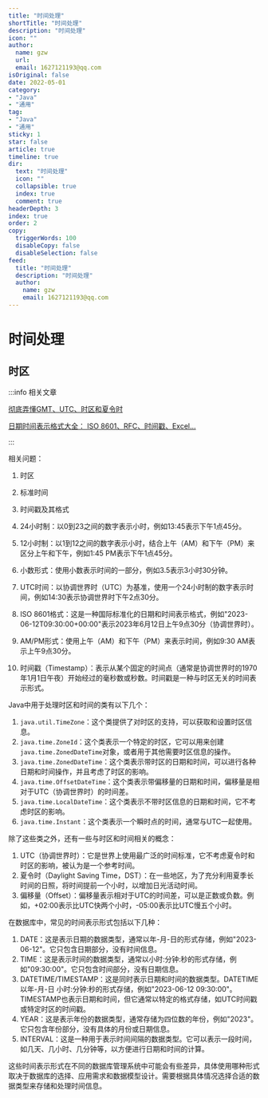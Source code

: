 ```yaml
---
title: "时间处理"
shortTitle: "时间处理"
description: "时间处理"
icon: ""
author: 
  name: gzw
  url: 
  email: 1627121193@qq.com
isOriginal: false
date: 2022-05-01
category: 
- "Java"
- "通用"
tag:
- "Java"
- "通用"
sticky: 1
star: false
article: true
timeline: true
dir:
  text: "时间处理"
  icon: ""
  collapsible: true
  index: true
  comment: true
headerDepth: 3
index: true
order: 2
copy:
  triggerWords: 100
  disableCopy: false
  disableSelection: false
feed:
  title: "时间处理"
  description: "时间处理"
  author:
    name: gzw
    email: 1627121193@qq.com
---
```






# 时间处理

## 时区

:::info 相关文章

[彻底弄懂GMT、UTC、时区和夏令时](https://zhuanlan.zhihu.com/p/135951778)

[日期时间表示格式大全： ISO 8601、RFC、时间戳、Excel...](https://blog.csdn.net/lilongsy/article/details/130130776)

:::

相关问题：

1. 时区
2. 标准时间
3. 时间戳及其格式





1. 24小时制：以0到23之间的数字表示小时，例如13:45表示下午1点45分。
2. 12小时制：以1到12之间的数字表示小时，结合上午（AM）和下午（PM）来区分上午和下午，例如1:45 PM表示下午1点45分。
3. 小数形式：使用小数表示时间的一部分，例如3.5表示3小时30分钟。
4. UTC时间：以协调世界时（UTC）为基准，使用一个24小时制的数字表示时间，例如14:30表示协调世界时下午2点30分。
5. ISO 8601格式：这是一种国际标准化的日期和时间表示格式，例如"2023-06-12T09:30:00+00:00"表示2023年6月12日上午9点30分（协调世界时）。
6. AM/PM形式：使用上午（AM）和下午（PM）来表示时间，例如9:30 AM表示上午9点30分。
7. 时间戳（Timestamp）：表示从某个固定的时间点（通常是协调世界时的1970年1月1日午夜）开始经过的毫秒数或秒数。时间戳是一种与时区无关的时间表示形式。







Java中用于处理时区和时间的类有以下几个：

1. `java.util.TimeZone`：这个类提供了对时区的支持，可以获取和设置时区信息。
2. `java.time.ZoneId`：这个类表示一个特定的时区，它可以用来创建`java.time.ZonedDateTime`对象，或者用于其他需要时区信息的操作。
3. `java.time.ZonedDateTime`：这个类表示带时区的日期和时间，可以进行各种日期和时间操作，并且考虑了时区的影响。
4. `java.time.OffsetDateTime`：这个类表示带偏移量的日期和时间，偏移量是相对于UTC（协调世界时）的时间差。
5. `java.time.LocalDateTime`：这个类表示不带时区信息的日期和时间，它不考虑时区的影响。
6. `java.time.Instant`：这个类表示一个瞬时点的时间，通常与UTC一起使用。

除了这些类之外，还有一些与时区和时间相关的概念：

1. UTC（协调世界时）：它是世界上使用最广泛的时间标准，它不考虑夏令时和时区的影响，被认为是一个参考时间。
2. 夏令时（Daylight Saving Time，DST）：在一些地区，为了充分利用夏季长时间的日照，将时间提前一个小时，以增加日光活动时间。
3. 偏移量（Offset）：偏移量表示相对于UTC的时间差，可以是正数或负数。例如，+02:00表示比UTC快两个小时，-05:00表示比UTC慢五个小时。







在数据库中，常见的时间表示形式包括以下几种：

1. DATE：这是表示日期的数据类型，通常以年-月-日的形式存储，例如"2023-06-12"。它只包含日期部分，没有时间信息。
2. TIME：这是表示时间的数据类型，通常以小时:分钟:秒的形式存储，例如"09:30:00"。它只包含时间部分，没有日期信息。
3. DATETIME/TIMESTAMP：这是同时表示日期和时间的数据类型。DATETIME以年-月-日 小时:分钟:秒的形式存储，例如"2023-06-12 09:30:00"。TIMESTAMP也表示日期和时间，但它通常以特定的格式存储，如UTC时间戳或特定时区的时间戳。
4. YEAR：这是表示年份的数据类型，通常存储为四位数的年份，例如"2023"。它只包含年份部分，没有具体的月份或日期信息。
5. INTERVAL：这是一种用于表示时间间隔的数据类型。它可以表示一段时间，如几天、几小时、几分钟等，以方便进行日期和时间的计算。

这些时间表示形式在不同的数据库管理系统中可能会有些差异，具体使用哪种形式取决于数据库的选择、应用需求和数据模型设计。需要根据具体情况选择合适的数据类型来存储和处理时间信息。